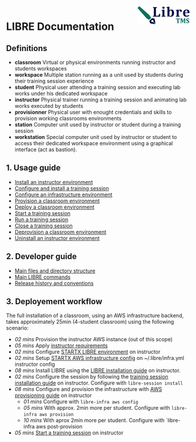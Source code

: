 <img align="right" height="50" src="https://raw.githubusercontent.com/startxfr/libre/dev/docs/assets/logo.svg?sanitize=true">

# LIBRE Documentation

## Definitions

- **classroom** Virtual or physical environments running instructor and students 
  workspaces
- **workspace** Multiple station running as a unit used by students during their
  training session experience
- **student** Physical user attending a training session and executing lab works under 
  his dedicated workspace
- **instructor** Physical trainer running a training session and animating lab works 
  executed by students
- **provisionner** Physical user with enought credentials and skills to provision
  working classrooms environments
- **station** Computer unit used by instructor or student during a training session
- **workstation** Special computer unit used by instructor or student to access their
  dedicated workspace environment using a graphical interface (act as bastion).


## 1. Usage guide

- [Install an instructor environment](user-guides/install-instructor.md)
- [Configure and install a training session](user-guides/install-session.md#configure)
- [Configure an infrastructure environment](user-guides/install-infra.md#configure)
- [Provision a classroom environment](user-guides/install-infra.md#provision)
- [Deploy a classroom environment](user-guides/install-infra.md#post-provision)
- [Start a training session](user-guides/install-session.md#start-the-training)
- [Run a training session](user-guides/run-training.md)
- [Close a training session](user-guides/uninstall-session.md)
- [Deprovision  a classroom environment](user-guides/uninstall-infra.md)
- [Uninstall an instructor environment](user-guides/uninstall-instructor.md)

## 2. Developer guide

- [Main files and directory structure](developer/FILES.md)
- [Main LIBRE commands](developer/BIN.md)
- [Release history and conventions](RELEASES.md)


## 3. Deployement workflow

The full installation of a classroom, using an AWS infrastructure backend, takes
approximately 25min (4-student classroom) using the following scenario:

- *02 mins* Provision the instructor AWS instance (out of this scope)
- *05 mins* Apply [instructor requirements](#111-instructor-requirements)
- *02 mins* Configure [STARTX LIBRE environment](#112-configuring-startx-libre-environment-on-instructor) 
  on instructor
- *02 mins* Setup [STARTX AWS infrastructure config](#433-aws-infractusture) on 
  ~/.libre/infra.yml instructor config
- *08 mins* Install LIBRE using the [LIBRE installation guide](#113-install-libre-tms) 
  on instructor.
- *02 mins* Configure the session by following the 
  [training session installation guide](#121-configure-and-install-training-session) 
  on instructor. Configure with `libre-session install`
- *08 mins* Configure and provision the infrastructure with 
  [AWS provisioning guide](#133-aws-provisioning) on instructor
  - *01 mins* Configure with `libre-infra aws config`
  - *05 mins* With approx. 2min more per student. Configure with 
    `libre-infra aws provision`
  - *10 mins* With aprox 2min more per student. Configure with 
    `libre-infra aws post-provision
- *05 mins* [Start a training session](#14-start-your-training-session) on instructor
